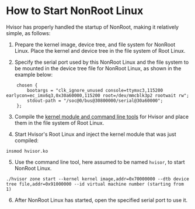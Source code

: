 # How to Start NonRoot Linux

Hvisor has properly handled the startup of NonRoot, making it relatively simple, as follows:

1. Prepare the kernel image, device tree, and file system for NonRoot Linux. Place the kernel and device tree in the file system of Root Linux.

2. Specify the serial port used by this NonRoot Linux and the file system to be mounted in the device tree file for NonRoot Linux, as shown in the example below:

```
	chosen {
		bootargs = "clk_ignore_unused console=ttymxc3,115200 earlycon=ec_imx6q3,0x30a60000,115200 root=/dev/mmcblk3p2 rootwait rw";
		stdout-path = "/soc@0/bus@30800000/serial@30a60000";
	};
```

3. Compile the [kernel module and command line tools](https://github.com/syswonder/hvisor-tool?tab=readme-ov-file) for Hvisor and place them in the file system of Root Linux.

4. Start Hvisor's Root Linux and inject the kernel module that was just compiled:

```
insmod hvisor.ko
```

5. Use the command line tool, here assumed to be named ```hvisor```, to start NonRoot Linux.

```
./hvisor zone start --kernel kernel image,addr=0x70000000 --dtb device tree file,addr=0x91000000 --id virtual machine number (starting from 1)
```

6. After NonRoot Linux has started, open the specified serial port to use it.